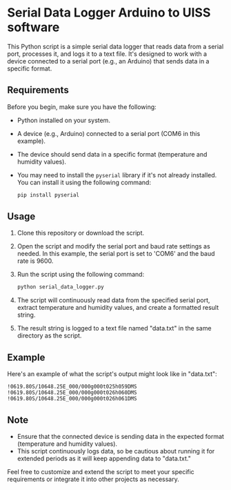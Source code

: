 # Serial Data Logger Arduino to UISS software

This Python script is a simple serial data logger that reads data from a serial port, processes it, and logs it to a text file. It's designed to work with a device connected to a serial port (e.g., an Arduino) that sends data in a specific format.

## Requirements

Before you begin, make sure you have the following:

- Python installed on your system.
- A device (e.g., Arduino) connected to a serial port (COM6 in this example).
- The device should send data in a specific format (temperature and humidity values).
- You may need to install the `pyserial` library if it's not already installed. You can install it using the following command:

   ```bash
   pip install pyserial
   ```

## Usage

1. Clone this repository or download the script.

2. Open the script and modify the serial port and baud rate settings as needed. In this example, the serial port is set to 'COM6' and the baud rate is 9600.

3. Run the script using the following command:

   ```bash
   python serial_data_logger.py
   ```

4. The script will continuously read data from the specified serial port, extract temperature and humidity values, and create a formatted result string.

5. The result string is logged to a text file named "data.txt" in the same directory as the script.

## Example

Here's an example of what the script's output might look like in "data.txt":

```plaintext
!0619.80S/10648.25E_000/000g000t025h059DMS
!0619.80S/10648.25E_000/000g000t026h060DMS
!0619.80S/10648.25E_000/000g000t026h061DMS
```

## Note

- Ensure that the connected device is sending data in the expected format (temperature and humidity values).
- This script continuously logs data, so be cautious about running it for extended periods as it will keep appending data to "data.txt."

Feel free to customize and extend the script to meet your specific requirements or integrate it into other projects as necessary.
